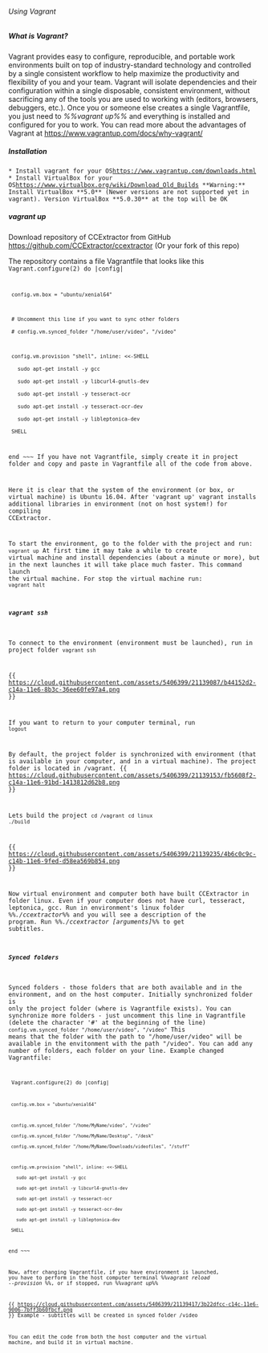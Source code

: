 ###### Using Vagrant

##### What is Vagrant?

Vagrant provides easy to configure, reproducible, and portable work
environments built on top of industry-standard technology and controlled
by a single consistent workflow to help maximize the productivity and
flexibility of you and your team. Vagrant will isolate dependencies and
their configuration within a single disposable, consistent environment,
without sacrificing any of the tools you are used to working with
(editors, browsers, debuggers, etc.). Once you or someone else creates a
single Vagrantfile, you just need to *%%vagrant up%%* and everything is
installed and configured for you to work. You can read more about the
advantages of Vagrant at <https://www.vagrantup.com/docs/why-vagrant/>

##### Installation

` * Install vagrant for your OS `[`https://www.vagrantup.com/downloads.html`](https://www.vagrantup.com/downloads.html)\
` * Install VirtualBox for your OS `[`https://www.virtualbox.org/wiki/Download_Old_Builds`](https://www.virtualbox.org/wiki/Download_Old_Builds)` **Warning:** Install VirtualBox **5.0** (Newer versions are not supported yet in vagrant). Version VirtualBox **5.0.30** at the top will be OK`

##### vagrant up

Download repository of CCExtractor from GitHub
<https://github.com/CCExtractor/ccextractor> (Or your fork of this repo)

The repository contains a file Vagrantfile that looks like this <code>
Vagrant.configure(2) do \|config\|

` config.vm.box = "ubuntu/xenial64"`

` # Uncomment this line if you want to sync other folders`\
` # config.vm.synced_folder "/home/user/video", "/video"`

` config.vm.provision "shell", inline: <<-SHELL`\
`   sudo apt-get install -y gcc`\
`   sudo apt-get install -y libcurl4-gnutls-dev`\
`   sudo apt-get install -y tesseract-ocr`\
`   sudo apt-get install -y tesseract-ocr-dev`\
`   sudo apt-get install -y libleptonica-dev`\
` SHELL`

end ~~~ If you have not Vagrantfile, simply create it in project
folder and copy and paste in Vagrantfile all of the code from above.

Here it is clear that the system of the environment (or box, or virtual
machine) is Ubuntu 16.04. After \'vagrant up\' vagrant installs
additional libraries in environment (not on host system!) for compiling
CCExtractor.

To start the environment, go to the folder with the project and run:
`vagrant up` At first time it may take a while to create virtual machine
and install dependencies (about a minute or more), but in the next
launches it will take place much faster. This command launch the virtual
machine. For stop the virtual machine run: `vagrant halt`

##### vagrant ssh

To connect to the environment (environment must be launched), run in
project folder `vagrant ssh`

{{
<https://cloud.githubusercontent.com/assets/5406399/21139087/b44152d2-c14a-11e6-8b3c-36ee60fe97a4.png>
}}

If you want to return to your computer terminal, run `logout`

By default, the project folder is synchronized with environment (that is
available in your computer, and in a virtual machine). The project
folder is located in /vagrant. {{
<https://cloud.githubusercontent.com/assets/5406399/21139153/fb5608f2-c14a-11e6-91bd-1413812d62b8.png>
}}

Lets build the project `cd /vagrant` `cd linux` `./build`

{{
<https://cloud.githubusercontent.com/assets/5406399/21139235/4b6c0c9c-c14b-11e6-9fed-d58ea569b854.png>
}}

Now virtual environment and computer both have built CCExtractor in
folder linux. Even if your computer does not have curl, tesseract,
leptonica, gcc. Run in environment\'s linux folder *%%./ccextractor%%*
and you will see a description of the program. Run *%%./ccextractor
\[arguments\]%%* to get subtitles.

##### Synced folders

Synced folders - those folders that are both available and in the
environment, and on the host computer. Initially synchronized folder is
only the project folder (where is Vagrantfile exists). You can
synchronize more folders - just uncomment this line in Vagrantfile
(delete the character \'\#\' at the beginning of the line)
`config.vm.synced_folder "/home/user/video", "/video"` This means that
the folder with the path to \"/home/user/video\" will be available in
the envitonment with the path \"/video\". You can add any number of
folders, each folder on your line. Example changed Vagrantfile:

<code> Vagrant.configure(2) do \|config\|

` config.vm.box = "ubuntu/xenial64"`

` config.vm.synced_folder "/home/MyName/video", "/video"`\
` config.vm.synced_folder "/home/MyName/Desktop", "/desk"`\
` config.vm.synced_folder "/home/MyName/Downloads/videofiles", "/stuff"`

` config.vm.provision "shell", inline: <<-SHELL`\
`   sudo apt-get install -y gcc`\
`   sudo apt-get install -y libcurl4-gnutls-dev`\
`   sudo apt-get install -y tesseract-ocr`\
`   sudo apt-get install -y tesseract-ocr-dev`\
`   sudo apt-get install -y libleptonica-dev`\
` SHELL`

end ~~~

Now, after changing Vagrantfile, if you have environment is launched,
you have to perform in the host computer terminal *%%vagrant reload
\--provision %%*, or if stopped, run *%%vagrant up%%*

{{
<https://cloud.githubusercontent.com/assets/5406399/21139417/3b22dfcc-c14c-11e6-9006-7bff3b60fbcf.png>
}} Example - subtitles will be created in synced folder /video

You can edit the code from both the host computer and the virtual
machine, and build it in virtual machine.
